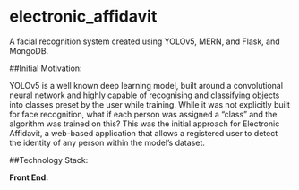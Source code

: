 # electronic_affidavit
A facial recognition system created using YOLOv5, MERN, and Flask, and MongoDB.

##Initial Motivation:

YOLOv5 is a well known deep learning model, built around a convolutional neural network and highly capable of recognising and classifying objects into classes preset by the user while training. While it was not explicitly built for face recognition, what if each person was assigned a “class” and the algorithm was trained on this? This was the initial approach for Electronic Affidavit, a web-based application that allows a registered user to detect the identity of any person within the model’s dataset.

##Technology Stack:

**Front End:** 
